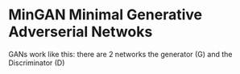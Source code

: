 # MinGAN Minimal Generative Adverserial Netwoks

GANs work like this: there are 2 networks the generator (G) and the Discriminator (D)


